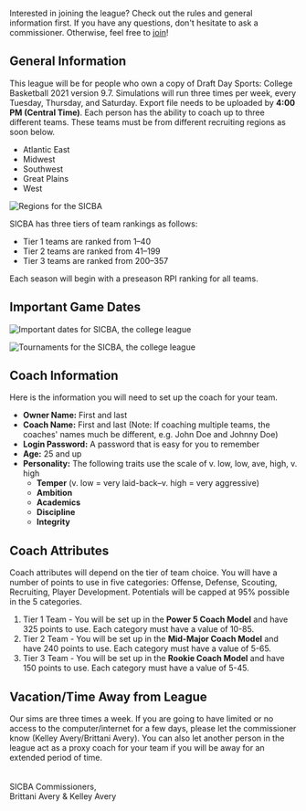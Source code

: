 Interested in joining the league? Check out the rules and general information first. If you have any questions, don't hesitate to ask a commissioner. Otherwise, feel free to [join](/join)!

## General Information

This league will be for people who own a copy of Draft Day Sports: College Basketball 2021 version 9.7. Simulations will run three times per week, every Tuesday, Thursday, and Saturday. Export file needs to be uploaded by **4:00 PM (Central Time)**. Each person has the ability to coach up to three different teams. These teams must be from different recruiting regions as soon below.

- Atlantic East
- Midwest
- Southwest
- Great Plains
- West

![Regions for the SICBA](college-regions.png)

SICBA has three tiers of team rankings as follows:

- Tier 1 teams are ranked from 1–40
- Tier 2 teams are ranked from 41–199
- Tier 3 teams are ranked from 200–357

Each season will begin with a preseason RPI ranking for all teams.

## Important Game Dates

![Important dates for SICBA, the college league](college-dates.png)

![Tournaments for the SICBA, the college league](college-tournaments.png)

## Coach Information

Here is the information you will need to set up the coach for your team.

- **Owner Name:** First and last
- **Coach Name:** First and last (Note: If coaching multiple teams, the coaches' names much be different, e.g. John Doe and Johnny Doe)
- **Login Password:** A password that is easy for you to remember
- **Age:** 25 and up
- **Personality:** The following traits use the scale of v. low, low, ave, high, v. high
  - **Temper** (v. low = very laid-back–v. high = very aggressive)
  - **Ambition**
  - **Academics**
  - **Discipline**
  - **Integrity**

## Coach Attributes

Coach attributes will depend on the tier of team choice. You will have a number of points to use in five categories: Offense, Defense, Scouting, Recruiting, Player Development. Potentials will be capped at 95% possible in the 5 categories.

1. Tier 1 Team - You will be set up in the **Power 5 Coach Model** and have 325 points to use. Each category must have a value of 10-85.
2. Tier 2 Team - You will be set up in the **Mid-Major Coach Model** and have 240 points to use. Each category must have a value of 5-65.
3. Tier 3 Team - You will be set up in the **Rookie Coach Model** and have 150 points to use. Each category must have a value of 5-45.

## Vacation/Time Away from League

Our sims are three times a week. If you are going to have limited or no access to the computer/internet for a few days, please let the commissioner know (Kelley Avery/Brittani Avery). You can also let another person in the league act as a proxy coach for your team if you will be away for an extended period of time.
\
\
\
SICBA Commissioners,\
Brittani Avery & Kelley Avery
